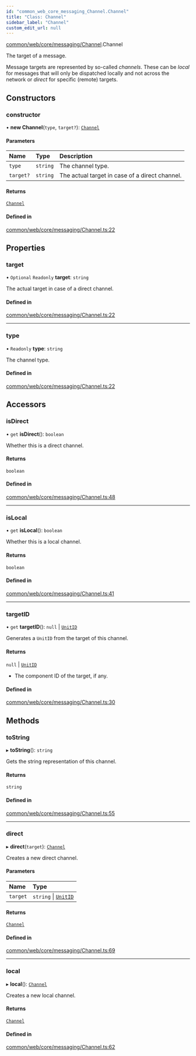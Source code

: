 ```yaml
---
id: "common_web_core_messaging_Channel.Channel"
title: "Class: Channel"
sidebar_label: "Channel"
custom_edit_url: null
---
```


[common/web/core/messaging/Channel](../modules/common_web_core_messaging_Channel.md).Channel

The target of a message.

Message targets are represented by so-called *channels*. These can be *local* for messages that will only
be dispatched locally and not across the network or *direct* for specific (remote) targets.

## Constructors

### constructor

• **new Channel**(`type`, `target?`): [`Channel`](common_web_core_messaging_Channel.Channel.md)

#### Parameters

| Name | Type | Description |
| :------ | :------ | :------ |
| `type` | `string` | The channel type. |
| `target?` | `string` | The actual target in case of a direct channel. |

#### Returns

[`Channel`](common_web_core_messaging_Channel.Channel.md)

#### Defined in

[common/web/core/messaging/Channel.ts:22](https://github.com/Soroush9978/rds-ng/blob/9a997cb/src/common/web/core/messaging/Channel.ts#L22)

## Properties

### target

• `Optional` `Readonly` **target**: `string`

The actual target in case of a direct channel.

#### Defined in

[common/web/core/messaging/Channel.ts:22](https://github.com/Soroush9978/rds-ng/blob/9a997cb/src/common/web/core/messaging/Channel.ts#L22)

___

### type

• `Readonly` **type**: `string`

The channel type.

#### Defined in

[common/web/core/messaging/Channel.ts:22](https://github.com/Soroush9978/rds-ng/blob/9a997cb/src/common/web/core/messaging/Channel.ts#L22)

## Accessors

### isDirect

• `get` **isDirect**(): `boolean`

Whether this is a direct channel.

#### Returns

`boolean`

#### Defined in

[common/web/core/messaging/Channel.ts:48](https://github.com/Soroush9978/rds-ng/blob/9a997cb/src/common/web/core/messaging/Channel.ts#L48)

___

### isLocal

• `get` **isLocal**(): `boolean`

Whether this is a local channel.

#### Returns

`boolean`

#### Defined in

[common/web/core/messaging/Channel.ts:41](https://github.com/Soroush9978/rds-ng/blob/9a997cb/src/common/web/core/messaging/Channel.ts#L41)

___

### targetID

• `get` **targetID**(): ``null`` \| [`UnitID`](common_web_utils_UnitID.UnitID.md)

Generates a ``UnitID`` from the target of this channel.

#### Returns

``null`` \| [`UnitID`](common_web_utils_UnitID.UnitID.md)

- The component ID of the target, if any.

#### Defined in

[common/web/core/messaging/Channel.ts:30](https://github.com/Soroush9978/rds-ng/blob/9a997cb/src/common/web/core/messaging/Channel.ts#L30)

## Methods

### toString

▸ **toString**(): `string`

Gets the string representation of this channel.

#### Returns

`string`

#### Defined in

[common/web/core/messaging/Channel.ts:55](https://github.com/Soroush9978/rds-ng/blob/9a997cb/src/common/web/core/messaging/Channel.ts#L55)

___

### direct

▸ **direct**(`target`): [`Channel`](common_web_core_messaging_Channel.Channel.md)

Creates a new direct channel.

#### Parameters

| Name | Type |
| :------ | :------ |
| `target` | `string` \| [`UnitID`](common_web_utils_UnitID.UnitID.md) |

#### Returns

[`Channel`](common_web_core_messaging_Channel.Channel.md)

#### Defined in

[common/web/core/messaging/Channel.ts:69](https://github.com/Soroush9978/rds-ng/blob/9a997cb/src/common/web/core/messaging/Channel.ts#L69)

___

### local

▸ **local**(): [`Channel`](common_web_core_messaging_Channel.Channel.md)

Creates a new local channel.

#### Returns

[`Channel`](common_web_core_messaging_Channel.Channel.md)

#### Defined in

[common/web/core/messaging/Channel.ts:62](https://github.com/Soroush9978/rds-ng/blob/9a997cb/src/common/web/core/messaging/Channel.ts#L62)
